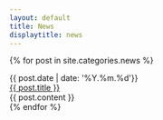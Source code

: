 ```yaml
---
layout: default
title: News
displaytitle: news
---
```

{% for post in site.categories.news %}
<article class="post">
	<div class="date">
		{{ post.date | date: '%Y.%m.%d'}}
	</div>
	<div class="text">
		<div class="title">
			<a href="{{ page.url | ptr }}{{ post.url }}">{{ post.title }}</a> <i class="fa fa-arrow-circle-right fa-lg"></i></a>
		</div>
		<div class="content">
			{{ post.content }}
		</div>
	</div>
</article>
{% endfor %}